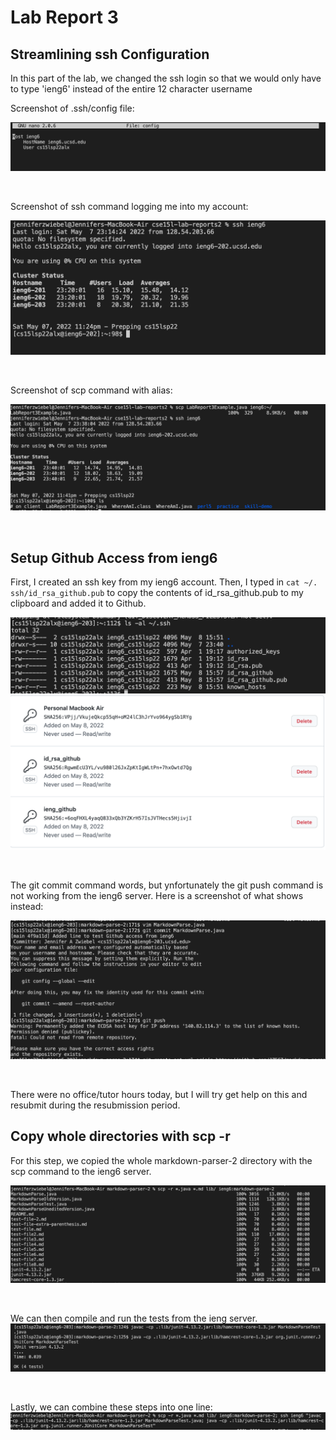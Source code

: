 # Lab Report 3

## Streamlining ssh Configuration

In this part of the lab, we changed the ssh login so that we would only have to type 'ieng6' instead of the entire 12 character username

Screenshot of .ssh/config file: 

![screenshot](Screenshot3rdRprt1.png)

<br />


Screenshot of ssh command logging me into my account:

![screenshot](Screenshot3rdRprt2.png)

<br />

Screenshot of scp command with alias:

![screenshot](Screenshot3rdRprt3.png)

<br />

## Setup Github Access from ieng6

First, I created an ssh key from my ieng6 account.
Then, I typed in `cat ~/. ssh/id_rsa_github.pub` to copy the contents of id_rsa_github.pub to my clipboard and added it to Github.

![screenshot](Screenshot3rdRprt4.png)
![screenshot](Screenshot3rdRprt5.png)

<br />

The git commit command words, but ynfortunately the git push command is not working from the ieng6 server. 
Here is a screenshot of what shows instead: 

![screenshot](Screenshot3rdRprt9.png)

<br />

There were no office/tutor hours today, but I will try get help on this and resubmit during the resubmission period.

## Copy whole directories with scp -r

For this step, we copied the whole markdown-parser-2 directory with the scp command to the ieng6 server.

![screenshot](Screenshot3rdRprt6.png)

<br />

We can then compile and run the tests from the ieng server.
![screenshot](Screenshot3rdRprt7.png)

<br />

Lastly, we can combine these steps into one line:
![screenshot](Screenshot3rdRprt8.png)
